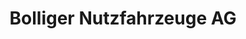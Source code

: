 ---
title: "Bolliger Nutzfahrzeuge AG"
url: /root/bolliger-nutzfahrzeuge-ag/
shop: Autowerkstatt
---